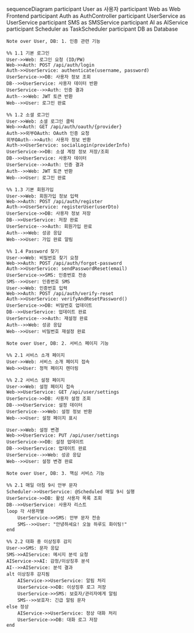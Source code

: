 sequenceDiagram
participant User as 사용자
participant Web as Web Frontend
participant Auth as AuthController
participant UserService as UserService
participant SMS as SMSService
participant AI as AIService
participant Scheduler as TaskScheduler
participant DB as Database

    Note over User, DB: 1. 인증 관련 기능

    %% 1.1 기본 로그인
    User->>Web: 로그인 요청 (ID/PW)
    Web->>Auth: POST /api/auth/login
    Auth->>UserService: authenticate(username, password)
    UserService->>DB: 사용자 정보 조회
    DB-->>UserService: 사용자 데이터 반환
    UserService-->>Auth: 인증 결과
    Auth-->>Web: JWT 토큰 반환
    Web-->>User: 로그인 완료

    %% 1.2 소셜 로그인
    User->>Web: 소셜 로그인 클릭
    Web->>Auth: GET /api/auth/oauth/{provider}
    Auth->>외부OAuth: OAuth 인증 요청
    외부OAuth-->>Auth: 사용자 정보 반환
    Auth->>UserService: socialLogin(providerInfo)
    UserService->>DB: 소셜 계정 정보 저장/조회
    DB-->>UserService: 사용자 데이터
    UserService-->>Auth: 인증 결과
    Auth-->>Web: JWT 토큰 반환
    Web-->>User: 로그인 완료

    %% 1.3 기본 회원가입
    User->>Web: 회원가입 정보 입력
    Web->>Auth: POST /api/auth/register
    Auth->>UserService: registerUser(userDto)
    UserService->>DB: 사용자 정보 저장
    DB-->>UserService: 저장 완료
    UserService-->>Auth: 회원가입 완료
    Auth-->>Web: 성공 응답
    Web-->>User: 가입 완료 알림

    %% 1.4 Password 찾기
    User->>Web: 비밀번호 찾기 요청
    Web->>Auth: POST /api/auth/forgot-password
    Auth->>UserService: sendPasswordReset(email)
    UserService->>SMS: 인증번호 전송
    SMS-->>User: 인증번호 SMS
    User->>Web: 인증번호 입력
    Web->>Auth: POST /api/auth/verify-reset
    Auth->>UserService: verifyAndResetPassword()
    UserService->>DB: 비밀번호 업데이트
    DB-->>UserService: 업데이트 완료
    UserService-->>Auth: 재설정 완료
    Auth-->>Web: 성공 응답
    Web-->>User: 비밀번호 재설정 완료

    Note over User, DB: 2. 서비스 페이지 기능

    %% 2.1 서비스 소개 페이지
    User->>Web: 서비스 소개 페이지 접속
    Web->>User: 정적 페이지 렌더링

    %% 2.2 서비스 설정 페이지
    User->>Web: 설정 페이지 접속
    Web->>UserService: GET /api/user/settings
    UserService->>DB: 사용자 설정 조회
    DB-->>UserService: 설정 데이터
    UserService-->>Web: 설정 정보 반환
    Web-->>User: 설정 페이지 표시

    User->>Web: 설정 변경
    Web->>UserService: PUT /api/user/settings
    UserService->>DB: 설정 업데이트
    DB-->>UserService: 업데이트 완료
    UserService-->>Web: 성공 응답
    Web-->>User: 설정 변경 완료

    Note over User, DB: 3. 핵심 서비스 기능

    %% 2.1 매일 아침 9시 안부 문자
    Scheduler->>UserService: @Scheduled 매일 9시 실행
    UserService->>DB: 활성 사용자 목록 조회
    DB-->>UserService: 사용자 리스트
    loop 각 사용자별
        UserService->>SMS: 안부 문자 전송
        SMS-->>User: "안녕하세요! 오늘 하루도 화이팅!"
    end

    %% 2.2 대화 중 이상징후 감지
    User->>SMS: 문자 응답
    SMS->>AIService: 메시지 분석 요청
    AIService->>AI: 감정/이상징후 분석
    AI-->>AIService: 분석 결과
    alt 이상징후 감지됨
        AIService->>UserService: 알림 처리
        UserService->>DB: 이상징후 로그 저장
        UserService->>SMS: 보호자/관리자에게 알림
        SMS-->>보호자: 긴급 알림 문자
    else 정상
        AIService->>UserService: 정상 대화 처리
        UserService->>DB: 대화 로그 저장
    end